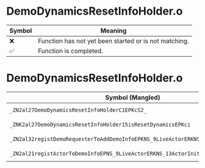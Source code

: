 # DemoDynamicsResetInfoHolder.o
| Symbol | Meaning 
| ------------- | ------------- 
| :x: | Function has not yet been started or is not matching. 
| :white_check_mark: | Function is completed. 


# DemoDynamicsResetInfoHolder.o
| Symbol (Mangled) | Symbol (Demangled) | Decompiled? |
| ------------- |  ------------- | ------------- |
| `_ZN2al27DemoDynamicsResetInfoHolderC1EPKcS2_` | `al::DemoDynamicsResetInfoHolder::DemoDynamicsResetInfoHolder(char const*,char const*)` | :white_check_mark: |
| `_ZNK2al27DemoDynamicsResetInfoHolder15isResetDynamicsEPKci` | `al::DemoDynamicsResetInfoHolder::isResetDynamics(char const*,int)const` | :white_check_mark: |
| `_ZN2al32registDemoRequesterToAddDemoInfoEPKNS_9LiveActorERKNS_13ActorInitInfoEi` | `al::registDemoRequesterToAddDemoInfo(al::LiveActor const*,al::ActorInitInfo const&,int)` | :white_check_mark: |
| `_ZN2al21registActorToDemoInfoEPNS_9LiveActorERKNS_13ActorInitInfoE` | `al::registActorToDemoInfo(al::LiveActor *,al::ActorInitInfo const&)` | :white_check_mark: |

